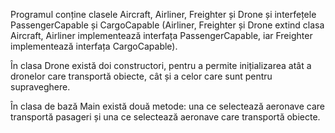 Programul conține clasele Aircraft, Airliner, Freighter și Drone și interfețele PassengerCapable și CargoCapable (Airliner, Freighter și Drone extind clasa Aircraft, Airliner implementează interfața PassengerCapable, iar Freighter implementează interfața CargoCapable). 

În clasa Drone există doi constructori, pentru a permite inițializarea atât a dronelor care transportă obiecte, cât și a celor care sunt pentru supraveghere. 

În clasa de bază Main există două metode: una ce selectează aeronave care transportă pasageri și una ce selectează aeronave care transportă obiecte. 
